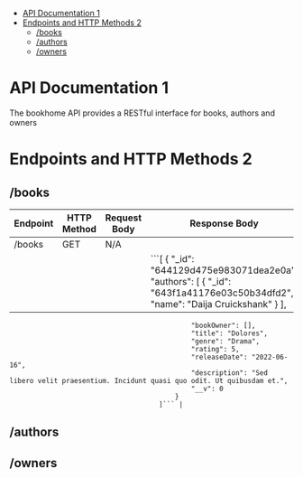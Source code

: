 - [API Documentation 1](#api-documentation-1)
- [Endpoints and HTTP Methods 2](#endpoints-and-http-methods-2)
  - [/books](#books)
  - [/authors](#authors)
  - [/owners](#owners)

# API Documentation 1
The bookhome API provides a RESTful interface for books, authors and owners

# Endpoints and HTTP Methods 2
## /books
| Endpoint | HTTP Method | Request Body | Response Body |
| -------- | ---------- | ------------ | -------------- |
| /books   | GET        | N/A          | 
|          |            |              | ```[                                             {                                                 "_id": "644129d475e983071dea2e0a",                                                 "authors": [                                                     {                                                         "_id": "643f1a41176e03c50b34dfd2",                                                         "name": "Daija Cruickshank"                                                     }                                                 ],
                                                 "bookOwner": [],
                                                 "title": "Dolores",
                                                 "genre": "Drama",
                                                 "rating": 5,
                                                 "releaseDate": "2022-06-16",
                                                 "description": "Sed libero velit praesentium. Incidunt quasi quo odit. Ut quibusdam et.",
                                                 "__v": 0
                                             }
                                         ]``` |

## /authors

## /owners






 


